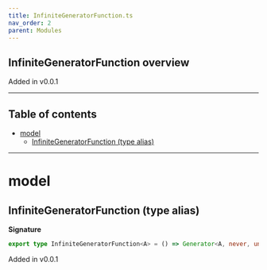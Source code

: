 ```yaml
---
title: InfiniteGeneratorFunction.ts
nav_order: 2
parent: Modules
---
```


## InfiniteGeneratorFunction overview

Added in v0.0.1

---

<h2 class="text-delta">Table of contents</h2>

- [model](#model)
  - [InfiniteGeneratorFunction (type alias)](#infinitegeneratorfunction-type-alias)

---

# model

## InfiniteGeneratorFunction (type alias)

**Signature**

```ts
export type InfiniteGeneratorFunction<A> = () => Generator<A, never, undefined>
```

Added in v0.0.1
